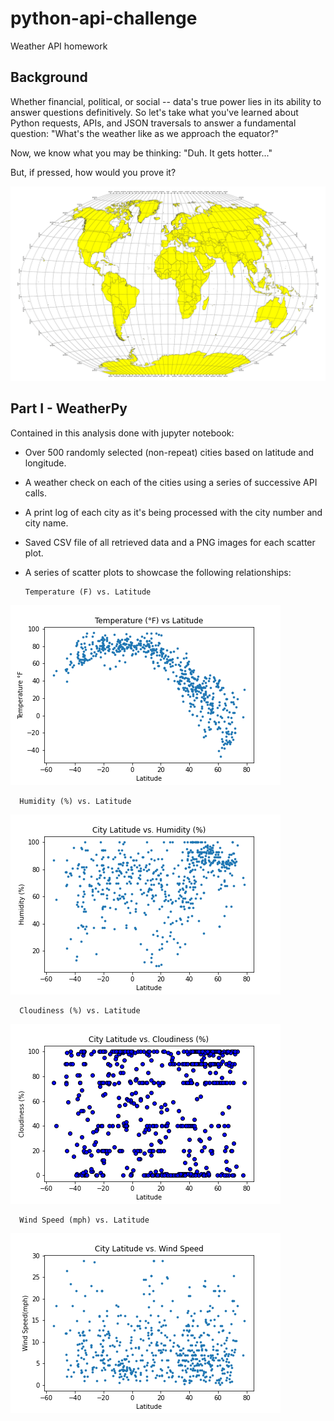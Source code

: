 # python-api-challenge
Weather API homework

## Background
Whether financial, political, or social -- data's true power lies in its ability to answer questions definitively. So let's take what you've learned about Python requests, APIs, and JSON traversals to answer a fundamental question: "What's the weather like as we approach the equator?"

Now, we know what you may be thinking: "Duh. It gets hotter..."

But, if pressed, how would you prove it?

![Summary](https://github.com/KGore12/python-api-challenge/blob/main/images/equatorsign.png)


## Part I - WeatherPy
Contained in this analysis done with jupyter notebook: 

* Over 500 randomly selected (non-repeat) cities based on latitude and longitude.

* A weather check on each of the cities using a series of successive API calls.

* A print log of each city as it's being processed with the city number and city name.

* Saved CSV file of all retrieved data and a PNG images for each scatter plot.

* A series of scatter plots to showcase the following relationships:

      Temperature (F) vs. Latitude
![Summary](https://github.com/KGore12/python-api-challenge/blob/main/images/Temperature_vs_Latitude.png)
      
      Humidity (%) vs. Latitude
![Summary](https://github.com/KGore12/python-api-challenge/blob/main/images/Latitude_vs_Humidity.png)
      
      Cloudiness (%) vs. Latitude
![Summary](https://github.com/KGore12/python-api-challenge/blob/main/images/Latitude_vs_Cloudiness.png)
      
      Wind Speed (mph) vs. Latitude
![Summary](https://github.com/KGore12/python-api-challenge/blob/main/images/Latitude_vs_WindSpeed.png)


